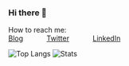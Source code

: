 ### Hi there 👋

How to reach me: <br>
[Blog](https://www.kodnito.com)
&nbsp;&nbsp;&nbsp;&nbsp;&nbsp;&nbsp;&nbsp;&nbsp;&nbsp;&nbsp; [Twitter](https://www.twitter.com/cicekhayri)
&nbsp;&nbsp;&nbsp;&nbsp;&nbsp;&nbsp;&nbsp;&nbsp;&nbsp;&nbsp; [LinkedIn](https://www.linkedin.com/in/cicekhayri)

![Top Langs](https://github-readme-stats.vercel.app/api/top-langs/?username=cicekhayri&hide=css,html)
![Stats](https://github-readme-stats.vercel.app/api?username=cicekhayri&show_icons=true&count_private=true&hide=contribs)

